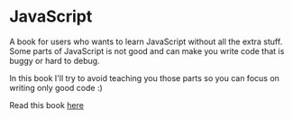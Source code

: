# JavaScript

A book for users who wants to learn JavaScript without all the extra stuff. Some parts of JavaScript is not good and can make you write code that is buggy or hard to debug.

In this book I'll try to avoid teaching you those parts so you can focus on writing only good code :)

Read this book [here](https://js-book.mjolnirmedia.now.sh/)
